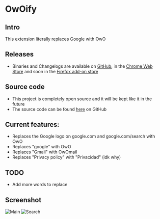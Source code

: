 # OwOify
## Intro
This extension literally replaces Google with OwO
## Releases
- Binaries and Changelogs are available on [GitHub](https://github.com/basti564/OwOify/releases), in the [Chrome Web Store](https://chrome.google.com/webstore/detail/owoify/fbknjhmbihlfnbonnaehaofdlfalfcme) and soon in the [Firefox add-on store](https://addons.mozilla.org/en-US/firefox/addon/owoify/)
## Source code
- This project is completely open source and it will be kept like it in the future
- The source code can be found [here](https://github.com/basti564/MNSPlusTrasher) on GitHub
## Current features:
- Replaces the Google logo on google.com and google.com/search with OwO
- Replaces "google" with OwO
- Replaces "Gmail" with OwOmail
- Replaces "Privacy policy" with "Privacidad" (idk why)
## TODO
- Add more words to replace
## Screenshot
![Main](https://lh3.googleusercontent.com/0MGoT4fStHa2gTfiBFmJzlMCJQYAt_pOSZYZ-aFoYMdZ8JNruQE1I_F11riH2ytoa1L99QKmnl8=w640-h400-e365)
![Search](https://lh3.googleusercontent.com/7GIezSBNviP5KTG5atxpmP3vONY_XzDswMbvuyMVMHkN35AOH-XhEeC60JrtrsBTMTRRfegz=w640-h400-e365)

